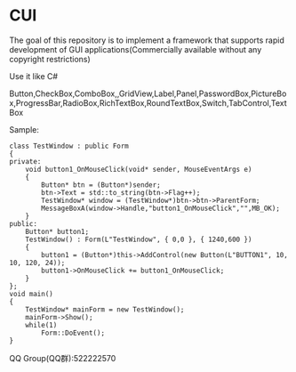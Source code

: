 # CUI
The goal of this repository is to implement a framework that supports rapid development of GUI applications(Commercially available without any copyright restrictions)

Use it like C#

Button,CheckBox,ComboBox,,GridView,Label,Panel,PasswordBox,PictureBox,ProgressBar,RadioBox,RichTextBox,RoundTextBox,Switch,TabControl,TextBox

Sample:


	class TestWindow : public Form
	{
	private:
	    void button1_OnMouseClick(void* sender, MouseEventArgs e)
	    {
	        Button* btn = (Button*)sender;
	        btn->Text = std::to_string(btn->Flag++);
	        TestWindow* window = (TestWindow*)btn->btn->ParentForm;
	        MessageBoxA(window->Handle,"button1_OnMouseClick","",MB_OK);
	    }
	public:
	    Button* button1;
	    TestWindow() : Form(L"TestWindow", { 0,0 }, { 1240,600 })
	    {
	        button1 = (Button*)this->AddControl(new Button(L"BUTTON1", 10, 10, 120, 24));
	        button1->OnMouseClick += button1_OnMouseClick;
	    }
	};
	void main()
	{
	    TestWindow* mainForm = new TestWindow();
	    mainForm->Show();
	    while(1)
	        Form::DoEvent();
	}
 
 QQ Group(QQ群):522222570
